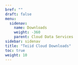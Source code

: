 ```yaml
---
bref: ""
draft: false
menu:
  sidenav:
    name: Downloads
    weight: -360
    parent: Cloud Data Services
sidebar: sidenav
title: "Teiid Cloud Downloads"
toc: true
weight: 10
---
```


